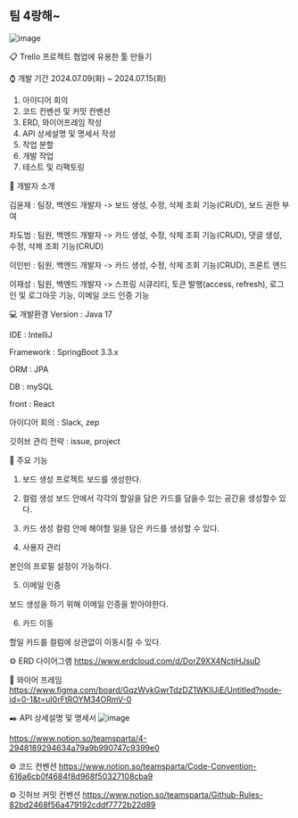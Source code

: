 ## 팀 4랑해~
![image](https://github.com/user-attachments/assets/4b9738b7-3903-45b9-a285-40f853eabc2a)

📋 Trello 프로젝트
협업에 유용한 툴 만들기

⌚️ 개발 기간
2024.07.09(화) ~ 2024.07.15(화)
1. 아이디어 회의
2. 코드 컨벤션 및 커밋 컨벤션
3. ERD, 와이어프레임 작성
4. API 상세설명 및 명세서 작성
5. 작업 분할
6. 개발 작업
7. 테스트 및 리팩토링

👀 개발자 소개

김윤재 : 팀장, 백엔드 개발자 -> 보드 생성, 수정, 삭제 조회 기능(CRUD), 보드 권한 부여

차도범 : 팀원, 백엔드 개발자 -> 카드 생성, 수정, 삭제 조회 기능(CRUD), 댓글 생성, 수정, 삭제 조회 기능(CRUD)

이인빈 : 팀원, 백엔드 개발자 -> 카드 생성, 수정, 삭제 조회 기능(CRUD), 프론트 엔드

이재성 : 팀원, 백엔드 개발자 -> 스프링 시큐리티, 토큰 발행(access, refresh), 로그인 및 로그아웃 기능, 이메일 코드 인증 기능

💻 개발환경
Version : Java 17

IDE : IntelliJ

Framework : SpringBoot 3.3.x

ORM : JPA

DB : mySQL

front : React

아이디어 회의 : Slack, zep

깃허브 관리 전략 : issue, project

📌 주요 기능
1. 보드 생성
프로젝트 보드를 생성한다.

2. 컬럼 생성
보드 안에서 각각의 할일을 담은 카드를 담을수 있는 공간을 생성할수 있다.

3. 카드 생성
컬럼 안에 해야할 일을 담은 카드를 생성할 수 있다.

4. 사용자 관리

본인의 프로필 설정이 가능하다.

5. 이메일 인증

보드 생성을 하기 위해 이메일 인증을 받아야한다.

6. 카드 이동

할일 카드를 컬럼에 상관없이 이동시킬 수 있다.

⚙️ ERD 다이어그램
https://www.erdcloud.com/d/DorZ9XX4NctjHJsuD

📝 와이어 프레임
https://www.figma.com/board/GqzWykGwrTdzDZ1WKIlJiE/Untitled?node-id=0-1&t=uI0rFtROYM34ORmV-0

✒️ API 상세설명 및 명세서
![image](https://github.com/user-attachments/assets/511739e5-829d-421a-872f-7331a0afddfc)

https://www.notion.so/teamsparta/4-2948189294634a79a9b990747c9399e0

⚙️ 코드 컨벤션
https://www.notion.so/teamsparta/Code-Convention-616a6cb0f4684f8d968f50327108cba9

⚙️ 깃허브 커밋 컨벤션
https://www.notion.so/teamsparta/Github-Rules-82bd2468f56a479192cddf7772b22d89
